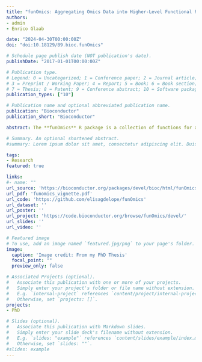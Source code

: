 ```yaml
---
title: "funOmics: Aggregating Omics Data into Higher-Level Functional Representations"
authors:
- admin
- Enrico Glaab

date: "2024-04-30T00:00:00Z"
doi: "doi:10.18129/B9.bioc.funOmics"

# Schedule page publish date (NOT publication's date).
publishDate: "2017-01-01T00:00:00Z"

# Publication type.
# Legend: 0 = Uncategorized; 1 = Conference paper; 2 = Journal article;
# 3 = Preprint / Working Paper; 4 = Report; 5 = Book; 6 = Book section;
# 7 = Thesis; 8 = Patent; 9 = Conference abstract; 10 = Software package
publication_types: ["10"]

# Publication name and optional abbreviated publication name.
publication: "Bioconductor"
publication_short: "Bioconductor"

abstract: The **funOmics** R package is a collection of functions for aggregating omics data into higher-level functional representations such as pathways, protein complexes, and cellular locations. The package provides a tool for aggregating omics data from high-throughput experiments (e.g. transcriptomics, metabolomics, proteomics) into higher-level functional activity scores that can then be used for further analysis and modeling. The package provides different pooling operators, such as aggregation statistics (mean, median, standard deviation, min, max), dimension-reduction derived scores (pca, nmf, mds, pathifier), or test statistics (t-test, Wilcoxon test, Kolmogorov–Smirnov test) with options for adjusting parameters and settings to suit specific research questions and data types. The package is also well-documented, with detailed descriptions of each function and an example of usage.

# Summary. An optional shortened abstract.
#summary: Lorem ipsum dolor sit amet, consectetur adipiscing elit. Duis posuere tellus ac convallis placerat. Proin tincidunt magna sed ex sollicitudin condimentum.

tags:
- Research
featured: true

links:
#- name: ""
url_source: 'https://bioconductor.org/packages/devel/bioc/html/funOmics.html'
url_pdf: 'funomics_vignette.pdf'
url_code: 'https://github.com/elisagdelope/funOmics'
url_dataset: ''
url_poster: ''
url_project: 'https://code.bioconductor.org/browse/funOmics/devel/'
url_slides: ''
url_video: ''

# Featured image
# To use, add an image named `featured.jpg/png` to your page's folder. 
image:
  caption: 'Image credit: From my PhD Thesis'
  focal_point: ""
  preview_only: false

# Associated Projects (optional).
#   Associate this publication with one or more of your projects.
#   Simply enter your project's folder or file name without extension.
#   E.g. `internal-project` references `content/project/internal-project/index.md`.
#   Otherwise, set `projects: []`.
projects:
- PhD

# Slides (optional).
#   Associate this publication with Markdown slides.
#   Simply enter your slide deck's filename without extension.
#   E.g. `slides: "example"` references `content/slides/example/index.md`.
#   Otherwise, set `slides: ""`.
#slides: example
---
```


